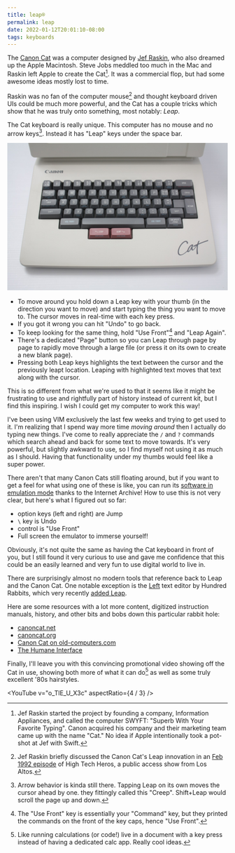 ```yaml
---
title: leap®
permalink: leap
date: 2022-01-12T20:01:10-08:00
tags: keyboards
---
```


The [Canon Cat] was a computer designed by [Jef Raskin], who also dreamed up the
Apple Macintosh. Steve Jobs meddled too much in the Mac and Raskin left Apple to
create the Cat[^swyft]. It was a commercial flop, but had some awesome ideas
mostly lost to time.

[^swyft]:
    Jef Raskin started the project by founding a company, Information
    Appliances, and called the computer SWYFT: "Superb With Your Favorite
    Typing". Canon acquired his company and their marketing team came up with
    the name "Cat." No idea if Apple intentionally took a pot-shot at Jef with
    Swift.

Raskin was no fan of the computer mouse[^hth] and thought keyboard driven UIs
could be much more powerful, and the Cat has a couple tricks which show that he
was truly onto something, most notably: _Leap_.

[^hth]:
    Jef Raskin briefly discussed the Canon Cat's Leap innovation in an
    [Feb 1992 episode](https://youtu.be/1qvrOEExlps?t=1337) of High Tech Heros,
    a public access show from Los Altos.

The Cat keyboard is really unique. This computer has no mouse and no arrow
keys[^creep]. Instead it has "Leap" keys under the space bar.

[^creep]:
    Arrow behavior is kinda still there. Tapping Leap on its own moves the
    cursor ahead by one. they fittingly called this "Creep". Shift+Leap would
    scroll the page up and down.

![Canon Cat keyboard](../media/32fbd2a67421bb0d.jpeg 'Credit: https://vintagecomputer.ca/canon-cat/')

- To move around you hold down a Leap key with your thumb (in the direction you
  want to move) and start typing the thing you want to move to. The cursor moves
  in real-time with each key press.
- If you got it wrong you can hit "Undo" to go back.
- To keep looking for the same thing, hold "Use Front"[^use front] and "Leap
  Again".
- There's a dedicated "Page" button so you can Leap through page by page to
  rapidly move through a large file (or press it on its own to create a new
  blank page).
- Pressing both Leap keys highlights the text between the cursor and the
  previously leapt location. Leaping with highlighted text moves that text along
  with the cursor.

[^use front]: The "Use Front" key is essentially your "Command" key, but they
printed the commands on the front of the key caps, hence "Use Front".

This is so different from what we're used to that it seems like it might be
frustrating to use and rightfully part of history instead of current kit, but I
find this inspiring. I wish I could get my computer to work this way!

I've been using VIM exclusively the last few weeks and trying to get used to it.
I'm realizing that I spend way more time _moving around_ then I actually do
typing new things. I've come to really appreciate the `/` and `?` commands which
search ahead and back for some text to move towards. It's very powerful, but
slightly awkward to use, so I find myself not using it as much as I should.
Having that functionality under my thumbs would feel like a super power.

There aren't that many Canon Cats still floating around, but if you want to get
a feel for what using one of these is like, you can run its
[software in emulation mode](https://archive.org/details/canoncat) thanks to the
Internet Archive! How to use this is not very clear, but here's what I figured
out so far:

- option keys (left and right) are Jump
- `\` key is Undo
- control is "Use Front"
- Full screen the emulator to immerse yourself!

Obviously, it's not quite the same as having the Cat keyboard in front of you,
but I still found it very curious to use and gave me confidence that this could
be an easily learned and very fun to use digital world to live in.

There are surprisingly almost no modern tools that reference back to Leap and
the Canon Cat. One notable exception is the [Left] text editor by Hundred Rabbits,
which very recently
[added Leap](https://twitter.com/hundredrabbits/status/1466832328462790656?s=21).

Here are some resources with a lot more content, digitized instruction manuals,
history, and other bits and bobs down this particular rabbit hole:

- [canoncat.net](http://www.canoncat.net/)
- [canoncat.org](https://www.canoncat.org/)
- [Canon Cat on old-computers.com](https://www.old-computers.com/museum/computer.asp?st=1&c=642)
- [The Humane Interface](https://en.wikipedia.org/wiki/The_Humane_Interface)

Finally, I'll leave you with this convincing promotional video showing off the
Cat in use, showing both more of what it can do[^calc] as well as some truly
excellent '80s hairstyles.

[^calc]:
    Like running calculations (or code!) live in a document with a key press
    instead of having a dedicated calc app. Really cool ideas.

<YouTube v="o_TlE_U_X3c" aspectRatio={4 / 3} />

[canon cat]: https://en.wikipedia.org/wiki/Canon_Cat
[jef raskin]: https://en.wikipedia.org/wiki/Jef_Raskin
[left]: https://100r.co/site/left.html
